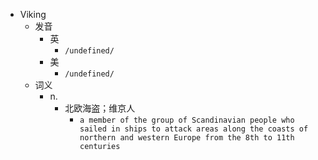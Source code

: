 - Viking
  - 发音
    - 英
      - `/undefined/`
    - 美
      - `/undefined/`
  - 词义
    - n.
      - 北欧海盗；维京人
        - `a member of the group of Scandinavian people who sailed in ships to attack areas along the coasts of northern and western Europe from the 8th to 11th centuries`
